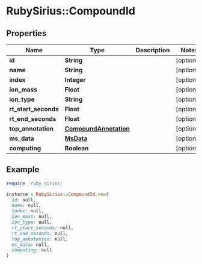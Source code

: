 # RubySirius::CompoundId

## Properties

| Name | Type | Description | Notes |
| ---- | ---- | ----------- | ----- |
| **id** | **String** |  | [optional] |
| **name** | **String** |  | [optional] |
| **index** | **Integer** |  | [optional] |
| **ion_mass** | **Float** |  | [optional] |
| **ion_type** | **String** |  | [optional] |
| **rt_start_seconds** | **Float** |  | [optional] |
| **rt_end_seconds** | **Float** |  | [optional] |
| **top_annotation** | [**CompoundAnnotation**](CompoundAnnotation.md) |  | [optional] |
| **ms_data** | [**MsData**](MsData.md) |  | [optional] |
| **computing** | **Boolean** |  | [optional] |

## Example

```ruby
require 'ruby_sirius'

instance = RubySirius::CompoundId.new(
  id: null,
  name: null,
  index: null,
  ion_mass: null,
  ion_type: null,
  rt_start_seconds: null,
  rt_end_seconds: null,
  top_annotation: null,
  ms_data: null,
  computing: null
)
```

